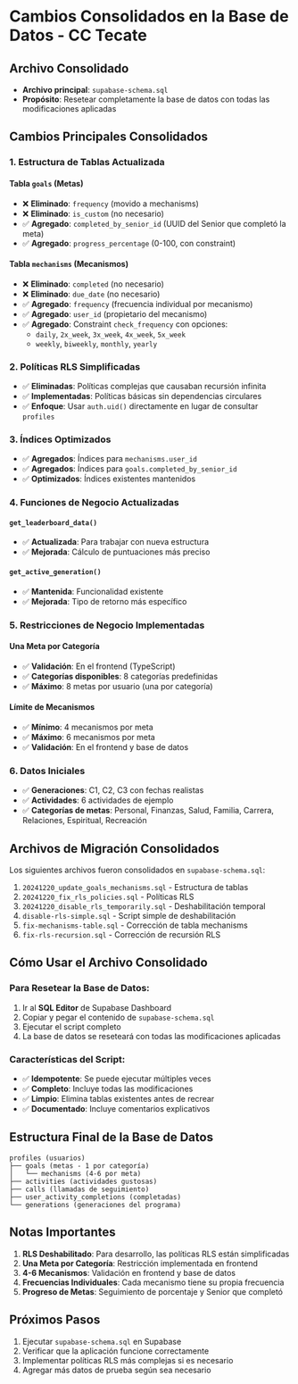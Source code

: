 # Cambios Consolidados en la Base de Datos - CC Tecate

## Archivo Consolidado
- **Archivo principal**: `supabase-schema.sql`
- **Propósito**: Resetear completamente la base de datos con todas las modificaciones aplicadas

## Cambios Principales Consolidados

### 1. **Estructura de Tablas Actualizada**

#### **Tabla `goals` (Metas)**
- ❌ **Eliminado**: `frequency` (movido a mechanisms)
- ❌ **Eliminado**: `is_custom` (no necesario)
- ✅ **Agregado**: `completed_by_senior_id` (UUID del Senior que completó la meta)
- ✅ **Agregado**: `progress_percentage` (0-100, con constraint)

#### **Tabla `mechanisms` (Mecanismos)**
- ❌ **Eliminado**: `completed` (no necesario)
- ❌ **Eliminado**: `due_date` (no necesario)
- ✅ **Agregado**: `frequency` (frecuencia individual por mecanismo)
- ✅ **Agregado**: `user_id` (propietario del mecanismo)
- ✅ **Agregado**: Constraint `check_frequency` con opciones:
  - `daily`, `2x_week`, `3x_week`, `4x_week`, `5x_week`
  - `weekly`, `biweekly`, `monthly`, `yearly`

### 2. **Políticas RLS Simplificadas**
- ✅ **Eliminadas**: Políticas complejas que causaban recursión infinita
- ✅ **Implementadas**: Políticas básicas sin dependencias circulares
- ✅ **Enfoque**: Usar `auth.uid()` directamente en lugar de consultar `profiles`

### 3. **Índices Optimizados**
- ✅ **Agregados**: Índices para `mechanisms.user_id`
- ✅ **Agregados**: Índices para `goals.completed_by_senior_id`
- ✅ **Optimizados**: Índices existentes mantenidos

### 4. **Funciones de Negocio Actualizadas**

#### **`get_leaderboard_data()`**
- ✅ **Actualizada**: Para trabajar con nueva estructura
- ✅ **Mejorada**: Cálculo de puntuaciones más preciso

#### **`get_active_generation()`**
- ✅ **Mantenida**: Funcionalidad existente
- ✅ **Mejorada**: Tipo de retorno más específico

### 5. **Restricciones de Negocio Implementadas**

#### **Una Meta por Categoría**
- ✅ **Validación**: En el frontend (TypeScript)
- ✅ **Categorías disponibles**: 8 categorías predefinidas
- ✅ **Máximo**: 8 metas por usuario (una por categoría)

#### **Límite de Mecanismos**
- ✅ **Mínimo**: 4 mecanismos por meta
- ✅ **Máximo**: 6 mecanismos por meta
- ✅ **Validación**: En el frontend y base de datos

### 6. **Datos Iniciales**
- ✅ **Generaciones**: C1, C2, C3 con fechas realistas
- ✅ **Actividades**: 6 actividades de ejemplo
- ✅ **Categorías de metas**: Personal, Finanzas, Salud, Familia, Carrera, Relaciones, Espiritual, Recreación

## Archivos de Migración Consolidados

Los siguientes archivos fueron consolidados en `supabase-schema.sql`:

1. `20241220_update_goals_mechanisms.sql` - Estructura de tablas
2. `20241220_fix_rls_policies.sql` - Políticas RLS
3. `20241220_disable_rls_temporarily.sql` - Deshabilitación temporal
4. `disable-rls-simple.sql` - Script simple de deshabilitación
5. `fix-mechanisms-table.sql` - Corrección de tabla mechanisms
6. `fix-rls-recursion.sql` - Corrección de recursión RLS

## Cómo Usar el Archivo Consolidado

### Para Resetear la Base de Datos:
1. Ir al **SQL Editor** de Supabase Dashboard
2. Copiar y pegar el contenido de `supabase-schema.sql`
3. Ejecutar el script completo
4. La base de datos se reseteará con todas las modificaciones aplicadas

### Características del Script:
- ✅ **Idempotente**: Se puede ejecutar múltiples veces
- ✅ **Completo**: Incluye todas las modificaciones
- ✅ **Limpio**: Elimina tablas existentes antes de recrear
- ✅ **Documentado**: Incluye comentarios explicativos

## Estructura Final de la Base de Datos

```
profiles (usuarios)
├── goals (metas - 1 por categoría)
│   └── mechanisms (4-6 por meta)
├── activities (actividades gustosas)
├── calls (llamadas de seguimiento)
├── user_activity_completions (completadas)
└── generations (generaciones del programa)
```

## Notas Importantes

1. **RLS Deshabilitado**: Para desarrollo, las políticas RLS están simplificadas
2. **Una Meta por Categoría**: Restricción implementada en frontend
3. **4-6 Mecanismos**: Validación en frontend y base de datos
4. **Frecuencias Individuales**: Cada mecanismo tiene su propia frecuencia
5. **Progreso de Metas**: Seguimiento de porcentaje y Senior que completó

## Próximos Pasos

1. Ejecutar `supabase-schema.sql` en Supabase
2. Verificar que la aplicación funcione correctamente
3. Implementar políticas RLS más complejas si es necesario
4. Agregar más datos de prueba según sea necesario
